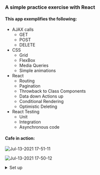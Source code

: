 ### A simple practice exercise with React

#### This app exemplifies the following: 
* AJAX calls
  - GET
  - POST
  - DELETE
* CSS
  - Grid
  - FlexBox
  - Media Queries
  - Simple animations
* React
  * Routing
  * Pagination
  * Throwback to Class Components
  * Data down Actions up
  * Conditional Rendering
  * Optimistic Deleting
* React Testing
  * Unit
  * Integration 
  * Asynchronous code

#### Cafe in action:

![Jul-13-2021 17-51-11](https://user-images.githubusercontent.com/63012953/125540924-7eb1a4da-9960-4051-a215-db992948fa27.gif)

![Jul-13-2021 17-50-12](https://user-images.githubusercontent.com/63012953/125540986-6d7c356c-6c86-48ee-be75-e246ec287db0.gif)


<details>
  <summary>Set up</summary>

* *Click* the **Fork** button on the top right-hand corner of this page
* Clone the repository down and cd into the repo on your local machine by running:
  * `git clone git@github.com:cameronRomo/cafe.git`
  * cd into `Cafe` locally
* Install the library dependencies by running:
  * `npm install`
* To verify that it is setup correctly, run `npm start` in your terminal.
* Go to `http://localhost:3000/` and you should see the site.
* Enter `control + c` in your terminal to stop the server at any time.
* Next start the server by forking and pulling down [Turing Cafe API](https://github.com/turingschool-examples/turing-cafe-api)
* To launch the server locally run `node server.js`
</details>
